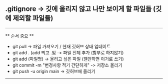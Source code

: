 ## .gitignore -> 깃에 올리지 않고 나만 보이게 할 파일들 (깃에 제외할 파일들)

------
** 순서 중요 **

- git pull
  -> 파일 가져오기 / 현재 깃허브 상태 업데이트
- git add . (add 띄고 .임
  -> 파일 전체 추가 (함부로 하지않기)
- git add (파일명)
   -> 올리고 싶은 파일  (웬만하면 이거로 쓰기)
- git commit -m "변경사항 적기 간단하게"
  -> 저장소 올리기
- git push -u origin main
  -> 깃허브에 올리기
  
-------
